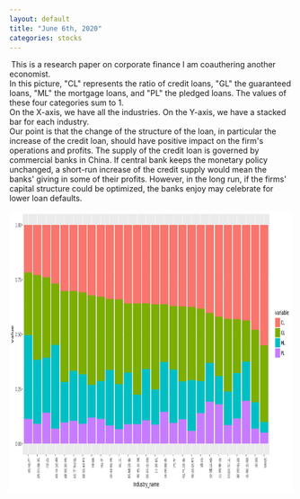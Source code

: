 ```yaml
---
layout: default
title: "June 6th, 2020"
categories: stocks
---
```


<div style="text-indent:3px">
This is a research paper on corporate finance I am coauthering another economist. 
<br>
In this picture, "CL" represents the ratio of credit loans, "GL" the guaranteed loans, "ML" the mortgage loans, and "PL" the pledged loans. The values of these four categories sum to 1.
<br>
On the X-axis, we have all the industries. On the Y-axis, we have a stacked bar for each industry.
<br>
Our point is that the change of the structure of the loan, in particular the increase of the credit loan, should have positive impact on the firm's operations and profits. The supply of the credit loan is governed by commercial banks in China. If central bank keeps the monetary policy unchanged, a short-run increase of the credit supply would mean the banks' giving in some of their profits. However, in the long run, if the firms' capital structure could be optimized, the banks enjoy may celebrate for lower loan defaults.
</div>

<p align="center">
  <img width="860" height="500" src="https://github.com/brbisheng/brbisheng.github.io/blob/master/assets/pictures/plot_zoom_png.png?raw=true">
</p>
